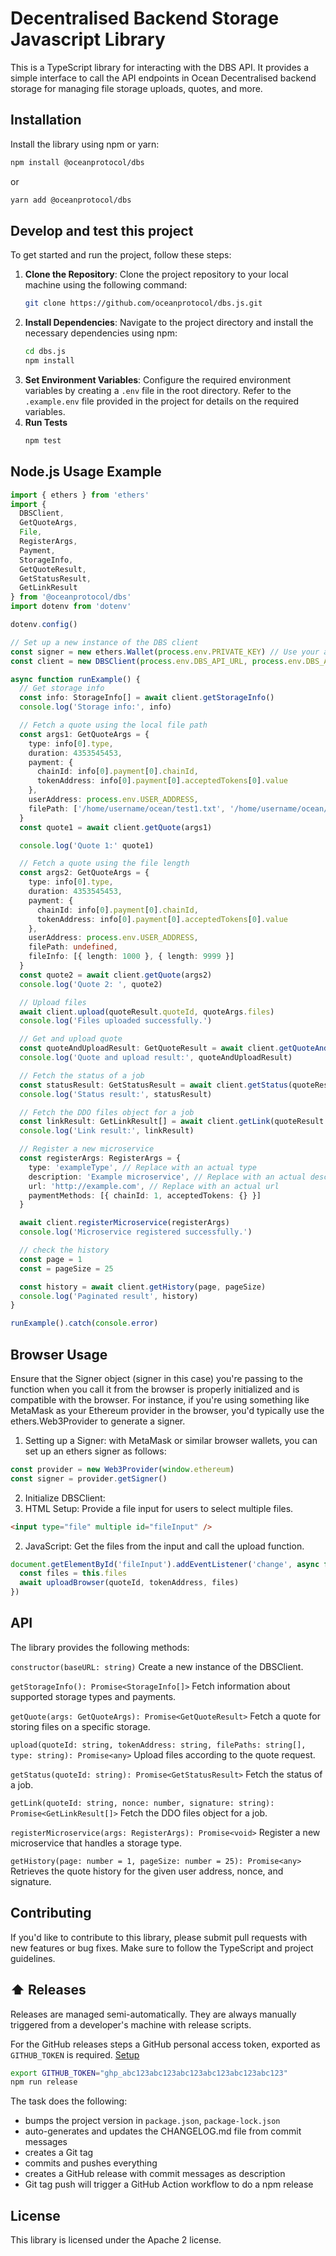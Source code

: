 # Decentralised Backend Storage Javascript Library

This is a TypeScript library for interacting with the DBS API. It provides a simple interface to call the API endpoints in Ocean Decentralised backend storage for managing file storage uploads, quotes, and more.

## Installation

Install the library using npm or yarn:

```bash
npm install @oceanprotocol/dbs
```

or

```bash
yarn add @oceanprotocol/dbs
```

## Develop and test this project

To get started and run the project, follow these steps:

1. **Clone the Repository**: Clone the project repository to your local machine using the following command:
   ```bash
   git clone https://github.com/oceanprotocol/dbs.js.git
   ```
2. **Install Dependencies**: Navigate to the project directory and install the necessary dependencies using npm:
   ```bash
   cd dbs.js
   npm install
   ```
3. **Set Environment Variables**: Configure the required environment variables by creating a `.env` file in the root directory. Refer to the `.example.env` file provided in the project for details on the required variables.
4. **Run Tests**
   ```bash
   npm test
   ```

## Node.js Usage Example

```typescript
import { ethers } from 'ethers'
import {
  DBSClient,
  GetQuoteArgs,
  File,
  RegisterArgs,
  Payment,
  StorageInfo,
  GetQuoteResult,
  GetStatusResult,
  GetLinkResult
} from '@oceanprotocol/dbs'
import dotenv from 'dotenv'

dotenv.config()

// Set up a new instance of the DBS client
const signer = new ethers.Wallet(process.env.PRIVATE_KEY) // Use your actual private key
const client = new DBSClient(process.env.DBS_API_URL, process.env.DBS_ACCOUNT, signer)

async function runExample() {
  // Get storage info
  const info: StorageInfo[] = await client.getStorageInfo()
  console.log('Storage info:', info)

  // Fetch a quote using the local file path
  const args1: GetQuoteArgs = {
    type: info[0].type,
    duration: 4353545453,
    payment: {
      chainId: info[0].payment[0].chainId,
      tokenAddress: info[0].payment[0].acceptedTokens[0].value
    },
    userAddress: process.env.USER_ADDRESS,
    filePath: ['/home/username/ocean/test1.txt', '/home/username/ocean/test2.txt']
  }
  const quote1 = await client.getQuote(args1)

  console.log('Quote 1:' quote1)

  // Fetch a quote using the file length
  const args2: GetQuoteArgs = {
    type: info[0].type,
    duration: 4353545453,
    payment: {
      chainId: info[0].payment[0].chainId,
      tokenAddress: info[0].payment[0].acceptedTokens[0].value
    },
    userAddress: process.env.USER_ADDRESS,
    filePath: undefined,
    fileInfo: [{ length: 1000 }, { length: 9999 }]
  }
  const quote2 = await client.getQuote(args2)
  console.log('Quote 2: ', quote2)

  // Upload files
  await client.upload(quoteResult.quoteId, quoteArgs.files)
  console.log('Files uploaded successfully.')

  // Get and upload quote
  const quoteAndUploadResult: GetQuoteResult = await client.getQuoteAndUpload(quoteArgs)
  console.log('Quote and upload result:', quoteAndUploadResult)

  // Fetch the status of a job
  const statusResult: GetStatusResult = await client.getStatus(quoteResult.quoteId)
  console.log('Status result:', statusResult)

  // Fetch the DDO files object for a job
  const linkResult: GetLinkResult[] = await client.getLink(quoteResult.quoteId)
  console.log('Link result:', linkResult)

  // Register a new microservice
  const registerArgs: RegisterArgs = {
    type: 'exampleType', // Replace with an actual type
    description: 'Example microservice', // Replace with an actual description
    url: 'http://example.com', // Replace with an actual url
    paymentMethods: [{ chainId: 1, acceptedTokens: {} }]
  }

  await client.registerMicroservice(registerArgs)
  console.log('Microservice registered successfully.')

  // check the history
  const page = 1
  const = pageSize = 25

  const history = await client.getHistory(page, pageSize)
  console.log('Paginated result', history)
}

runExample().catch(console.error)
```

## Browser Usage

Ensure that the Signer object (signer in this case) you're passing to the function when you call it from the browser is properly initialized and is compatible with the browser. For instance, if you're using something like MetaMask as your Ethereum provider in the browser, you'd typically use the ethers.Web3Provider to generate a signer.

1. Setting up a Signer: with MetaMask or similar browser wallets, you can set up an ethers signer as follows:

```javascript
const provider = new Web3Provider(window.ethereum)
const signer = provider.getSigner()
```

2. Initialize DBSClient:
1. HTML Setup: Provide a file input for users to select multiple files.

```html
<input type="file" multiple id="fileInput" />
```

2. JavaScript: Get the files from the input and call the upload function.

```javascript
document.getElementById('fileInput').addEventListener('change', async function () {
  const files = this.files
  await uploadBrowser(quoteId, tokenAddress, files)
})
```

## API

The library provides the following methods:

`constructor(baseURL: string)`
Create a new instance of the DBSClient.

`getStorageInfo(): Promise<StorageInfo[]>`
Fetch information about supported storage types and payments.

`getQuote(args: GetQuoteArgs): Promise<GetQuoteResult>`
Fetch a quote for storing files on a specific storage.

`upload(quoteId: string, tokenAddress: string, filePaths: string[], type: string): Promise<any>`
Upload files according to the quote request.

`getStatus(quoteId: string): Promise<GetStatusResult>`
Fetch the status of a job.

`getLink(quoteId: string, nonce: number, signature: string): Promise<GetLinkResult[]>`
Fetch the DDO files object for a job.

`registerMicroservice(args: RegisterArgs): Promise<void>`
Register a new microservice that handles a storage type.

`getHistory(page: number = 1, pageSize: number = 25): Promise<any>`
Retrieves the quote history for the given user address, nonce, and signature.

## Contributing

If you'd like to contribute to this library, please submit pull requests with new features or bug fixes. Make sure to follow the TypeScript and project guidelines.

## ⬆️ Releases

Releases are managed semi-automatically. They are always manually triggered from a developer's machine with release scripts.

For the GitHub releases steps a GitHub personal access token, exported as `GITHUB_TOKEN` is required. [Setup](https://github.com/release-it/release-it#github-releases)

```bash
export GITHUB_TOKEN="ghp_abc123abc123abc123abc123abc123abc123"
npm run release
```

The task does the following:

- bumps the project version in `package.json`, `package-lock.json`
- auto-generates and updates the CHANGELOG.md file from commit messages
- creates a Git tag
- commits and pushes everything
- creates a GitHub release with commit messages as description
- Git tag push will trigger a GitHub Action workflow to do a npm release

## License

This library is licensed under the Apache 2 license.
